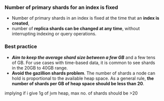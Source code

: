 ### Number of primary shards for an index is fixed

- Number of primary shards in an index is fixed at the time that an **index is created**, 
- number of **replica shards can be changed at any time**, without interrupting indexing or query operations.

### Best practice 

- ***Aim to keep the average shard size between a few GB*** and a few tens of GB. For use cases with time-based data, it is common to see shards in the 20GB to 40GB range.
- **Avoid the gazillion shards problem**. The number of shards a node can hold is proportional to the available heap space. As a general rule, **the number of shards per GB of heap space should be less than 20**.

implying if i give 1g of jvm heap, max no. of shards should be >20 
